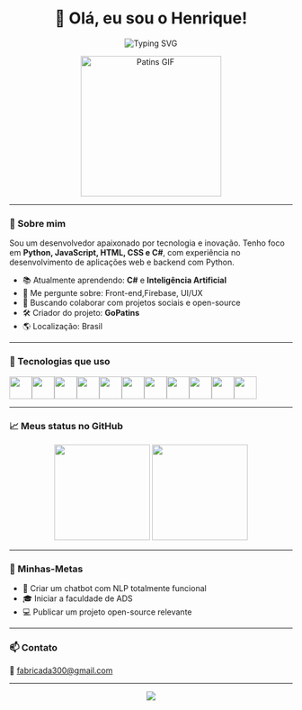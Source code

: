 <h1 align="center">👋 Olá, eu sou o Henrique!</h1>

<p align="center">
  <img src="https://readme-typing-svg.herokuapp.com?font=Fira+Code&size=22&pause=1000&color=00F7FF&center=true&vCenter=true&width=435&lines=Desenvolvedor+Full+Stack;Apaixonado+por+Tecnologia;Em+busca+de+novos+desafios" alt="Typing SVG" />
</p>

<p align="center">
  <img src="https://media.giphy.com/media/bcKmIWkUMCjVm/giphy.gif" width="250" alt="Patins GIF"/>
</p>

---

### 🚀 Sobre mim

Sou um desenvolvedor apaixonado por tecnologia e inovação. Tenho foco em **Python, JavaScript, HTML, CSS e C#**, com experiência no desenvolvimento de aplicações web e backend com Python.

- 📚 Atualmente aprendendo: **C#** e **Inteligência Artificial**
- 💬 Me pergunte sobre: Front-end,Firebase, UI/UX
- 🤝 Buscando colaborar com projetos sociais e open-source
- 🛠️ Criador do projeto: **GoPatins**
- 🌎 Localização: Brasil

---

### 🧰 Tecnologias que uso

<div style="display: flex; flex-wrap: wrap;">
  <img src="https://cdn.jsdelivr.net/gh/devicons/devicon/icons/javascript/javascript-original.svg" width="40" />
  <img src="https://cdn.jsdelivr.net/gh/devicons/devicon/icons/html5/html5-original.svg" width="40" />
  <img src="https://cdn.jsdelivr.net/gh/devicons/devicon/icons/css3/css3-original.svg" width="40" />
  <img src="https://cdn.jsdelivr.net/gh/devicons/devicon/icons/python/python-original.svg" width="40" />
  <img src="https://cdn.jsdelivr.net/gh/devicons/devicon/icons/csharp/csharp-original.svg" width="40" />
  <img src="https://cdn.jsdelivr.net/gh/devicons/devicon/icons/firebase/firebase-plain.svg" width="40" />
  <img src="https://cdn.jsdelivr.net/gh/devicons/devicon/icons/linux/linux-original.svg" width="40" />
  <img src="https://cdn.jsdelivr.net/gh/devicons/devicon/icons/github/github-original.svg" width="40" />
  <img src="https://cdn.jsdelivr.net/gh/devicons/devicon/icons/figma/figma-original.svg" width="40" />
  <img src="https://cdn.jsdelivr.net/gh/devicons/devicon@latest/icons/git/git-original.svg" width="40" />
  <img src="https://cdn.jsdelivr.net/gh/devicons/devicon@latest/icons/mysql/mysql-original.svg" width="40" />
          
          
          
</div>

---

### 📈 Meus status no GitHub

<div align="center">
  <img height="170" src="https://github-readme-stats.vercel.app/api?username=DeathHapyness&theme=tokyonight&show_icons=true&count_private=true&hide_border=true&locale=pt-br"/>
  <img height="170" src="https://github-readme-stats.vercel.app/api/top-langs/?username=DeathHapyness&layout=compact&theme=tokyonight&hide_border=true&langs_count=8"/>
</div>

---

### 🎯 Minhas-Metas 

- 🧠 Criar um chatbot com NLP totalmente funcional
- 🎓 Iniciar a faculdade de ADS
- 💻 Publicar um projeto open-source relevante

---

### 📫 Contato

📩  fabricada300@gmail.com  

---

<p align="center">
  <img src="https://capsule-render.vercel.app/api?type=waving&color=2563eb&height=200&section=footer&text=Obrigado+por+visitar!&fontColor=ffffff&fontSize=30" />
</p>





